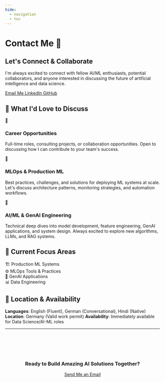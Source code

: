 ```yaml
---
hide:
  - navigation
  - toc
---
```


# Contact Me 📧

<div class="contact-section">
  <h2 class="contact-title">Let's Connect & Collaborate</h2>
  <p class="contact-description">
    I'm always excited to connect with fellow AI/ML enthusiasts, potential collaborators, and anyone interested in discussing the future of artificial intelligence and data science.
  </p>
  
  <div class="contact-links">
    <a href="mailto:aishwarya.jauhari@icloud.com" class="contact-link">
      <i class="contact-icon fas fa-envelope"></i>
      <span class="contact-label">Email Me</span>
    </a>
    <a href="https://www.linkedin.com/in/aishwarya-jauhari/" class="contact-link" target="_blank">
      <i class="contact-icon fab fa-linkedin"></i>
      <span class="contact-label">LinkedIn</span>
    </a>
    <a href="https://github.com/aishwaryaj7" class="contact-link" target="_blank">
      <i class="contact-icon fab fa-github"></i>
      <span class="contact-label">GitHub</span>
    </a>
  </div>
</div>

## 💬 **What I'd Love to Discuss**

<div class="project-grid">
  <div class="project-card">
    <div class="project-header">
      <div class="project-icon">💼</div>
      <h3 class="project-title">Career Opportunities</h3>
    </div>
    <p class="project-description">
      Full-time roles, consulting projects, or collaboration opportunities. Open to discussing how I can contribute to your team's success.
    </p>
  </div>

  <div class="project-card">
    <div class="project-header">
      <div class="project-icon">🚀</div>
      <h3 class="project-title">MLOps & Production ML</h3>
    </div>
    <p class="project-description">
      Best practices, challenges, and solutions for deploying ML systems at scale. Let's discuss architecture patterns, monitoring strategies, and automation workflows.
    </p>
  </div>

  <div class="project-card">
    <div class="project-header">
      <div class="project-icon">🤖</div>
      <h3 class="project-title">AI/ML & GenAI Engineering</h3>
    </div>
    <p class="project-description">
      Technical deep dives into model development, feature engineering, GenAI applications, and system design. Always excited to explore new algorithms, LLMs, and RAG systems.
    </p>
  </div>
</div>

## 🎯 **Current Focus Areas**

<div class="stats-grid">
  <div class="stat-card">
    <span class="stat-number">🏗️</span>
    <span class="stat-label">Production ML Systems</span>
  </div>
  <div class="stat-card">
    <span class="stat-number">⚙️</span>
    <span class="stat-label">MLOps Tools & Practices</span>
  </div>
  <div class="stat-card">
    <span class="stat-number">🤖</span>
    <span class="stat-label">GenAI Applications</span>
  </div>
  <div class="stat-card">
    <span class="stat-number">📊</span>
    <span class="stat-label">Data Engineering</span>
  </div>
</div>

## 📍 **Location & Availability**

**Languages**: English (Fluent), German (Conversational), Hindi (Native)
**Location**: Germany (Valid work permit)
**Availability**: Immediately available for Data Science/AI-ML roles



---

<div style="text-align: center; margin: 3rem 0; padding: 2rem; background: var(--card-gradient); border-radius: var(--border-radius-large); border: 1px solid var(--md-default-fg-color--lightest);">
  <h3 style="margin-bottom: 1rem; color: var(--md-primary-fg-color);">Ready to Build Amazing AI Solutions Together?</h3>
  <a href="mailto:aishwarya.jauhari@icloud.com" class="resume-download">
    <i class="fas fa-paper-plane"></i>
    Send Me an Email
  </a>
</div>
